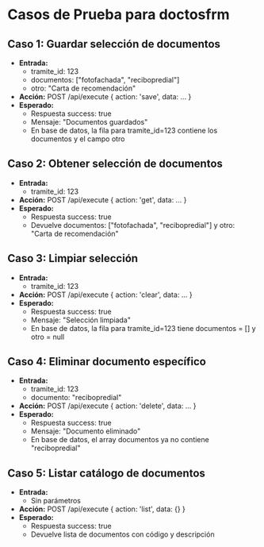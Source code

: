# Casos de Prueba para doctosfrm

## Caso 1: Guardar selección de documentos
- **Entrada:**
  - tramite_id: 123
  - documentos: ["fotofachada", "recibopredial"]
  - otro: "Carta de recomendación"
- **Acción:** POST /api/execute { action: 'save', data: ... }
- **Esperado:**
  - Respuesta success: true
  - Mensaje: "Documentos guardados"
  - En base de datos, la fila para tramite_id=123 contiene los documentos y el campo otro

## Caso 2: Obtener selección de documentos
- **Entrada:**
  - tramite_id: 123
- **Acción:** POST /api/execute { action: 'get', data: ... }
- **Esperado:**
  - Respuesta success: true
  - Devuelve documentos: ["fotofachada", "recibopredial"] y otro: "Carta de recomendación"

## Caso 3: Limpiar selección
- **Entrada:**
  - tramite_id: 123
- **Acción:** POST /api/execute { action: 'clear', data: ... }
- **Esperado:**
  - Respuesta success: true
  - Mensaje: "Selección limpiada"
  - En base de datos, la fila para tramite_id=123 tiene documentos = [] y otro = null

## Caso 4: Eliminar documento específico
- **Entrada:**
  - tramite_id: 123
  - documento: "recibopredial"
- **Acción:** POST /api/execute { action: 'delete', data: ... }
- **Esperado:**
  - Respuesta success: true
  - Mensaje: "Documento eliminado"
  - En base de datos, el array documentos ya no contiene "recibopredial"

## Caso 5: Listar catálogo de documentos
- **Entrada:**
  - Sin parámetros
- **Acción:** POST /api/execute { action: 'list', data: {} }
- **Esperado:**
  - Respuesta success: true
  - Devuelve lista de documentos con código y descripción
